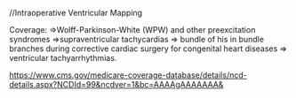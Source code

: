 //Intraoperative Ventricular Mapping

Coverage:
=>Wolff-Parkinson-White (WPW) and other preexcitation syndromes
=>supraventricular tachycardias
=> bundle of his in bundle branches during corrective cardiac surgery for congenital heart diseases
=> ventricular tachyarrhythmias.


https://www.cms.gov/medicare-coverage-database/details/ncd-details.aspx?NCDId=99&ncdver=1&bc=AAAAgAAAAAAA&
